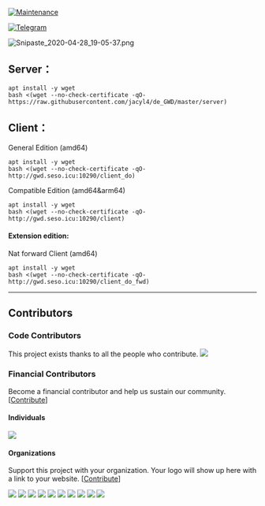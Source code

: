 [![Maintenance](https://img.shields.io/badge/Maintained%3F-yes-green.svg)](https://github.com/jacyl4/de_GWD/releases)

[![Telegram](https://cdn.rawgit.com/Patrolavia/telegram-badge/8fe3382b/chat.svg)](https://t.me/de_GWD)  


![Snipaste_2020-04-28_19-05-37.png](https://i.loli.net/2020/04/28/GrEYR3LJ51sDA9Q.png)

## Server：
```
apt install -y wget
bash <(wget --no-check-certificate -qO- https://raw.githubusercontent.com/jacyl4/de_GWD/master/server)
```


## Client：
General Edition (amd64)
```
apt install -y wget
bash <(wget --no-check-certificate -qO- http://gwd.seso.icu:10290/client_do)
```
    
Compatible Edition (amd64&arm64)
```
apt install -y wget
bash <(wget --no-check-certificate -qO- http://gwd.seso.icu:10290/client)
```


#### Extension edition:

Nat forward Client (amd64)
```
apt install -y wget
bash <(wget --no-check-certificate -qO- http://gwd.seso.icu:10290/client_do_fwd)
```
- - - -

## Contributors

### Code Contributors

This project exists thanks to all the people who contribute. 
<a href="https://github.com/jacyl4/de_GWD/graphs/contributors"><img src="https://opencollective.com/de_GWD/contributors.svg?width=890&button=false" /></a>
### Financial Contributors

Become a financial contributor and help us sustain our community. [[Contribute](https://opencollective.com/de_GWD/contribute)]

#### Individuals

<a href="https://opencollective.com/de_GWD"><img src="https://opencollective.com/de_GWD/individuals.svg?width=890"></a>

#### Organizations

Support this project with your organization. Your logo will show up here with a link to your website. [[Contribute](https://opencollective.com/de_GWD/contribute)]

<a href="https://opencollective.com/de_GWD/organization/0/website"><img src="https://opencollective.com/de_GWD/organization/0/avatar.svg"></a>
<a href="https://opencollective.com/de_GWD/organization/1/website"><img src="https://opencollective.com/de_GWD/organization/1/avatar.svg"></a>
<a href="https://opencollective.com/de_GWD/organization/2/website"><img src="https://opencollective.com/de_GWD/organization/2/avatar.svg"></a>
<a href="https://opencollective.com/de_GWD/organization/3/website"><img src="https://opencollective.com/de_GWD/organization/3/avatar.svg"></a>
<a href="https://opencollective.com/de_GWD/organization/4/website"><img src="https://opencollective.com/de_GWD/organization/4/avatar.svg"></a>
<a href="https://opencollective.com/de_GWD/organization/5/website"><img src="https://opencollective.com/de_GWD/organization/5/avatar.svg"></a>
<a href="https://opencollective.com/de_GWD/organization/6/website"><img src="https://opencollective.com/de_GWD/organization/6/avatar.svg"></a>
<a href="https://opencollective.com/de_GWD/organization/7/website"><img src="https://opencollective.com/de_GWD/organization/7/avatar.svg"></a>
<a href="https://opencollective.com/de_GWD/organization/8/website"><img src="https://opencollective.com/de_GWD/organization/8/avatar.svg"></a>
<a href="https://opencollective.com/de_GWD/organization/9/website"><img src="https://opencollective.com/de_GWD/organization/9/avatar.svg"></a>
